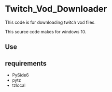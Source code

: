 # Twitch_Vod_Downloader
This code is for downloading twitch vod files.

This source code makes for windows 10.  

## Use
 

## requirements
* PySide6
* pytz
* tzlocal